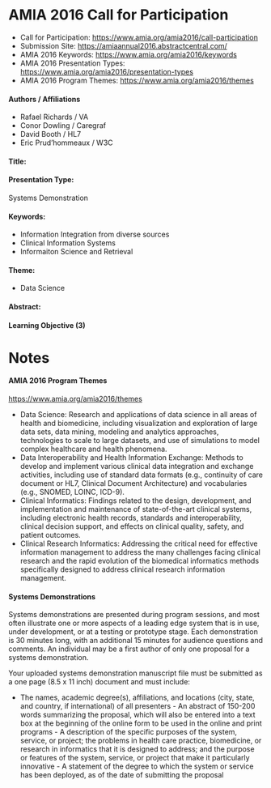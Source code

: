# AMIA 2016 Call for Participation
* Call for Participation: https://www.amia.org/amia2016/call-participation
* Submission Site: https://amiaannual2016.abstractcentral.com/
* AMIA 2016 Keywords:  https://www.amia.org/amia2016/keywords
* AMIA 2016 Presentation Types:  https://www.amia.org/amia2016/presentation-types
* AMIA 2016 Program Themes:  https://www.amia.org/amia2016/themes


#### Authors / Affiliations
* Rafael Richards / VA
* Conor Dowling / Caregraf
* David Booth /  HL7
* Eric  Prud’hommeaux  / W3C


#### Title:



#### Presentation Type:	
Systems Demonstration

#### Keywords:			
* Information Integration from diverse sources
* Clinical Information Systems
* Informaiton Science and Retrieval

#### Theme:
* Data Science


#### Abstract:

#### Learning Objective (3)



# Notes

#### AMIA 2016 Program Themes
https://www.amia.org/amia2016/themes

* Data Science: Research and applications of data science in all areas of health and biomedicine, including visualization and exploration of large data sets, data mining, modeling and analytics approaches, technologies to scale to large datasets, and use of simulations to model complex healthcare and health phenomena.
* Data Interoperability and Health Information Exchange: Methods to develop and implement various clinical data integration and exchange activities, including use of standard data formats (e.g., continuity of care document or HL7, Clinical Document Architecture) and vocabularies (e.g., SNOMED, LOINC, ICD-9).
* Clinical Informatics: Findings related to the design, development, and implementation and maintenance of state-of-the-art clinical systems, including electronic health records, standards and interoperability, clinical decision support, and effects on clinical quality, safety, and patient outcomes.
* Clinical Research Informatics: Addressing the critical need for effective information management to address the many challenges facing clinical research and the rapid evolution of the biomedical informatics methods specifically designed to address clinical research information management.


#### Systems Demonstrations

Systems demonstrations are presented during program sessions, and most often illustrate one or more aspects of a leading edge system that is in use, under development, or at a testing or prototype stage. Each demonstration is 30 minutes long, with an additional 15 minutes for audience questions and comments. An individual may be a first author of only one proposal for a systems demonstration.

Your uploaded systems demonstration manuscript file must be submitted as a one page (8.5 x 11 inch) document and must include:

   - The names, academic degree(s), affiliations, and locations (city, state, and country, if international) of all presenters
    - An abstract of 150-200 words summarizing the proposal, which will also be entered into a text box at the beginning of the online form to be used in the online and print programs
    - A description of the specific purposes of the system, service, or project; the problems in health care practice, biomedicine, or research in informatics that it is designed to address; and the purpose or features of the system, service, or project that make it particularly innovative
    - A statement of the degree to which the system or service has been deployed, as of the date of submitting the proposal
